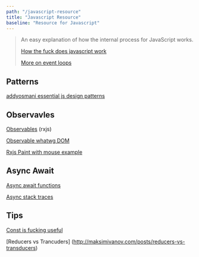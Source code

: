 ```yaml
---
path: "/javascript-resource"
title: "Javascript Resource"
baseline: "Resource for Javascript"
---
```



> An easy explanation of how the internal process for JavaScript works.
>
> [How the fuck does javascript work](https://www.youtube.com/watch?v=8aGhZQkoFbQ)
>
> [More on event loops](https://www.youtube.com/watch?v=S3H5dRmF82k&feature=youtu.be&t=2515)

## Patterns

[addyosmani essential js design patterns](https://addyosmani.com/resources/essentialjsdesignpatterns/book/)

## Observavles
[Observables](https://x-team.com/blog/rxjs-observables/) \(rxjs\)

[Observable whatwg DOM ](https://github.com/whatwg/dom/issues/544)

[Rxjs Paint with mouse example](https://medium.com/@jdjuan/mouse-drag-with-rxjs-45861c4d0b7e)

## Async Await
[Async await functions](https://start.jcolemorrison.com/5-tips-and-thoughts-on-async-await-functions/)

[Async stack traces](https://mathiasbynens.be/notes/async-stack-traces/)


## Tips

[Const is fucking useful](https://medium.com/@cherp/const-is-fucking-useful-8f2b4e6652ea)

[Reducers vs Trancuders] (http://maksimivanov.com/posts/reducers-vs-transducers)
